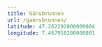 ```yaml
---
title: Gänsbrunnen
url: /gaensbrunnen/
latitude: 47.262292800000004
longitude: 7.467958200000001
---
```

